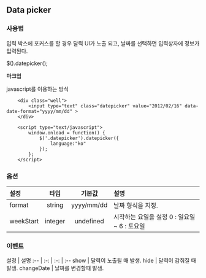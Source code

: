 <!--
layout: 'post'
section: 'Cornerstone Framework'
title: '데이터픽커'
outline: '날짜 정보를 입력받는 위젯 플러그인'
date: '2012-11-16'
tagstr: 'widget'
order: '[4, 3, 16]'
thumbnail: '4.3.16.datepicker.png'
-->

## Data picker
### 사용법
입력 박스에 포커스를 할 경우 달력 UI가 노출 되고, 날짜를 선택하면 입력상자에 정보가 입력된다.

$().datepicker();

__마크업__

javascript를 이용하는 방식

``` cm
    <div class="well">
        <input type="text" class="datepicker" value="2012/02/16" data-date-format="yyyy/mm/dd" >
    </div>

	<script type="text/javascript">
		window.onload = function() {
		    $('.datepicker').datepicker({
                language:"ko"
            });
		};
	</script>
```

### 옵션
설정 | 타입 | 기본값 | 설명
:-- | :-: | :-: | :--
format | string | yyyy/mm/dd | 날짜 형식을 지정.
weekStart | integer | undefined | 시작하는 요일을 설정 0 : 일요일 ~ 6 : 토요일

### 이벤트
설정 | 설명
:-- | :-: | :-: | :--
show | 달력이 노출될 때 발생.
hide | 달력이 감춰질 때 발생.
changeDate | 날짜를 변경할때 발생.

